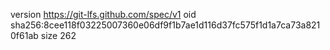 version https://git-lfs.github.com/spec/v1
oid sha256:8cee118f03225007360e06df9f1b7ae1d116d37fc575f1d1a7ca73a8210f61ab
size 262
